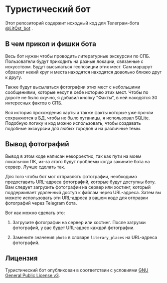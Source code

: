 # Туристический бот

Этот репозиторий содержит исходный код для Телеграм-бота [ @LitQst_bot](https://t.me/LitQst_bot) .


## В чем прикол и фишки бота

Весь бот нужен чтобы проводить литературные экскурсии по СПБ. Пользователи будут приходить на разные локации, связанные с искусством. Будут высылаться геопозиции этих мест. Сам маршрут образует некий круг и места находятся находятся довольно близко друг к другу.

Также будут высылаться фотографии этих мест с небольшими сообщениями, которые несут в себе историю этих мест. Чтобы по дороге не было скучно, я добавил кнопку "Факты", в ней находятся 30 интересных фактов о СПБ.

Вся история прохождения карты а также факты которые уже прочли сохраняются в БД, чтобы не было путаницы, я использовал SQLite. Подобную логику и код можно использовать, чтобы создавать подобные экскурсии для любых городов и на различные темы.

## Вывод фотографий

Вывод в этом коде написан некорректно, так как пути на моем локальном ПК, из-за этого будут проблемы когда закините бота на сервер. Лучше сделать так.

Для того чтобы бот мог отправлять фотографии, необходимо предоставить URL-адреса фотографий, которые будут доступны боту. Вам следует загрузить фотографии на сервер или хостинг, который поддерживает удаленный доступ к файлам через URL-адреса. Затем вы можете использовать эти URL-адреса в вашем коде для отправки фотографий через Telegram бота.

Вот как можно сделать это:

1. Загрузите фотографии на сервер или хостинг. После загрузки фотографий, у вас будет URL-адрес каждой фотографии.

2. Замените значения `photo` в словаре `literary_places` на URL-адреса фотографий. 

## Лицензия

Туристический бот опубликован в соответствии с условиями [GNU General Public License v3](https://www.gnu.org/licenses/gpl-3.0.html).
